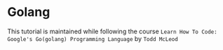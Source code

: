 # Golang

This tutorial is maintained while following the course `Learn How To Code: Google's Go(golang) Programming Language` by `Todd McLeod`

